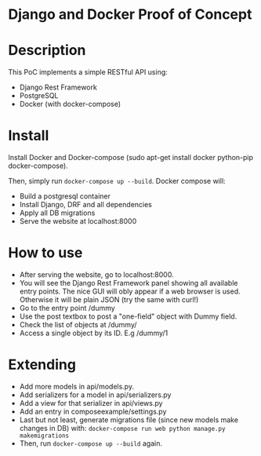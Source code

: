 Django and Docker Proof of Concept
==================================
# Description

This PoC implements a simple RESTful API using:
* Django Rest Framework
* PostgreSQL
* Docker (with docker-compose)

# Install
Install Docker and Docker-compose (sudo apt-get install docker python-pip docker-compose).

Then, simply run `docker-compose up --build`. Docker compose will:
* Build a postgresql container
* Install Django, DRF and all dependencies
* Apply all DB migrations
* Serve the website at localhost:8000

# How to use
* After serving the website, go to localhost:8000.
* You will see the Django Rest Framework panel showing all available entry points. The nice GUI will obly appear if a web browser is used. Otherwise it will be plain JSON (try the same with curl!)
* Go to the entry point /dummy
* Use the post textbox to post a "one-field" object with Dummy field.
* Check the list of objects at /dummy/
* Access a single object by its ID. E.g /dummy/1

# Extending
* Add more models in api/models.py.
* Add serializers for a model in api/serializers.py
* Add a view for that serializer in api/views.py
* Add an entry in composeexample/settings.py
* Last but not least, generate migrations file (since new models make changes in DB) with: `docker-compose run web python manage.py makemigrations`
* Then, run `docker-compose up --build` again.

